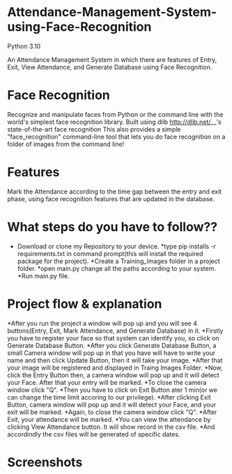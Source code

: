 # Attendance-Management-System-using-Face-Recognition

Python 3.10

An Attendance Management System in which there are features of Entry, Exit, View Attendance, and Generate Database using Face Recognition.

# Face Recognition
Recognize and manipulate faces from Python or the command line with the world's simplest face recognition library. Built using dlib <http://dlib.net/>__'s state-of-the-art face recognition This also provides a simple "face_recognition" command-line tool that lets you do face recognition on a folder of images from the command line!

# Features
Mark the Attendance according to the time gap between the entry and exit phase, using face recognition features that are updated in the database.

# What steps do you have to follow??
- Download or clone my Repository to your device.
*type pip installs -r requirements.txt in command prompt(this will install the required package for the project).
*Create a Training_Images folder in a project folder.
*open main.py change all the paths according to your system.
*Run main.py file.

# Project flow & explanation
*After you run the project a window will pop up and you will see 4 buttons(Entry, Exit, Mark Attendance, and Generate Database) in it.
*Firstly you have to register your face so that system can identify you, so click on Generate Database Button.
*After you click Generate Database Button, a small Camera window will pop up in that you have will have to write your name and then click Update Button, then it will take your image.
*After that your image will be registered and displayed in Traing Images Folder.
*Now, click the Entry Button then, a camera window will pop up and it will detect your Face. After that your entry will be marked.
*To close the camera window click "Q".
*Then you have to click on Exit Button ater 1 min(or we can change the time limit accoring to our privilege).
*After clicking Exit Button, camera window will pop up and it will detect your Face, and your exit will be marked.
*Again, to close the camera window click "Q".
*After Exit, your attendance will be marked.
*You can view the attendance by clicking View Attendance button. It will show record in the csv file.
*And accordindly the csv files will be generated of specific dates.
# Screenshots
